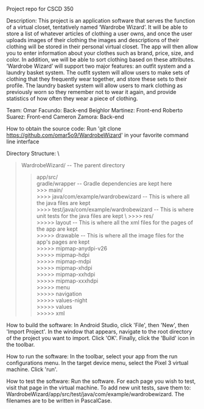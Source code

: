 Project repo for CSCD 350

Description: This project is an application software that serves the function of a virtual closet, tentatively named ‘Wardrobe Wizard’. It will be able 
to store a list of whatever articles of clothing a user owns, and once the user uploads images of their clothing the images and descriptions of their 
clothing will be stored in their personal virtual closet. The app will then allow you to enter information about your clothes such as brand, price, size, 
and color. In addition, we will be able to sort clothing based on these attributes. ‘Wardrobe Wizard’ will support two major features: an outfit system 
and a laundry basket system. The outfit system will allow users to make sets of clothing that they frequently wear together, and store these sets to their 
profile. The laundry basket system will allow users to mark clothing as previously worn so they remember not to wear it again, and provide statistics of 
how often they wear a piece of clothing.

Team:
Omar Facundo: Back-end
Beighlor Martinez: Front-end
Roberto Suarez: Front-end
Cameron Zamora: Back-end

How to obtain the source code: Run 'git clone https://github.com/omar5o9/WardrobeWizard' in your favorite command line interface

Directory Structure: \
> WardrobeWizard/                                       --                  The parent directory 
  >> app/src/ \
  >> gradle/wrapper                                   --                            Gradle dependencies are kept here \
        >>> main/ \
          >>>> java/com/example/wardrobewizard  --                             This is where all the java files are kept \
          >>>> test/java/com/example/wardrobewizard       --                   This is where unit tests for the java files are kept  \ 
          >>>> res/ \
              >>>>> layout                        --                            This is where all the xml files for the pages of the app are kept \
              >>>>> drawable                        --                          This is where all the image files for the app's pages are kept \
              >>>>> mipmap-anydpi-v26 \
              >>>>> mipmap-hdpi \
              >>>>> mipmap-mdpi \
              >>>>> mipmap-xhdpi \
              >>>>> mipmap-xxhdpi \
              >>>>> mipmap-xxxhdpi \
              >>>>> menu \
              >>>>> navigation \
              >>>>> values-night \
              >>>>> values \
              >>>>> xml 
    
How to build the software: In Android Studio, click 'File', then 'New', then 'Import Project'. In the window that appears, navigate to the root directory 
of the project you want to import. Click 'OK'. Finally, click the 'Build' icon in the toolbar.

How to run the software: In the toolbar, select your app from the run configurations menu. In the target device menu, select the Pixel 3 virtual machine. 
Click 'run'.

How to test the software: Run the software. For each page you wish to test, visit that page in the virtual machine. To add new unit tests, save them to: 
WardrobeWizard/app/src/test/java/com/example/wardrobewizard. The filenames are to be written in PascalCase.
